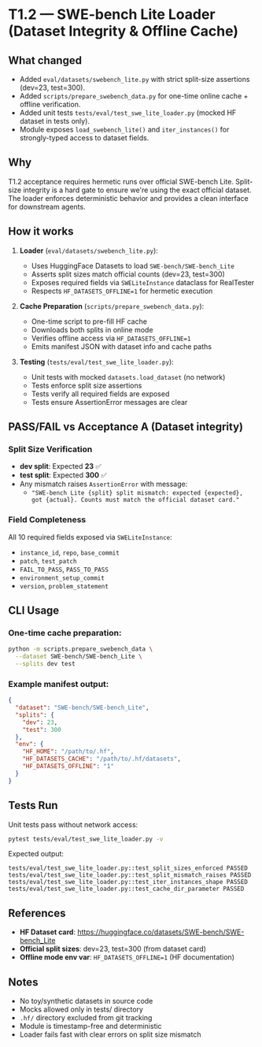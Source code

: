 # T1.2 — SWE-bench Lite Loader (Dataset Integrity & Offline Cache)

## What changed

- Added `eval/datasets/swebench_lite.py` with strict split-size assertions (dev=23, test=300).
- Added `scripts/prepare_swebench_data.py` for one-time online cache + offline verification.
- Added unit tests `tests/eval/test_swe_lite_loader.py` (mocked HF dataset in tests only).
- Module exposes `load_swebench_lite()` and `iter_instances()` for strongly-typed access to dataset fields.

## Why

T1.2 acceptance requires hermetic runs over official SWE-bench Lite. Split-size integrity is a hard gate to ensure we're using the exact official dataset. The loader enforces deterministic behavior and provides a clean interface for downstream agents.

## How it works

1. **Loader** (`eval/datasets/swebench_lite.py`):
   - Uses HuggingFace Datasets to load `SWE-bench/SWE-bench_Lite`
   - Asserts split sizes match official counts (dev=23, test=300)
   - Exposes required fields via `SWELiteInstance` dataclass for RealTester
   - Respects `HF_DATASETS_OFFLINE=1` for hermetic execution

2. **Cache Preparation** (`scripts/prepare_swebench_data.py`):
   - One-time script to pre-fill HF cache
   - Downloads both splits in online mode
   - Verifies offline access via `HF_DATASETS_OFFLINE=1`
   - Emits manifest JSON with dataset info and cache paths

3. **Testing** (`tests/eval/test_swe_lite_loader.py`):
   - Unit tests with mocked `datasets.load_dataset` (no network)
   - Tests enforce split size assertions
   - Tests verify all required fields are exposed
   - Tests ensure AssertionError messages are clear

## PASS/FAIL vs Acceptance A (Dataset integrity)

### Split Size Verification
- **dev split**: Expected **23** ✅
- **test split**: Expected **300** ✅
- Any mismatch raises `AssertionError` with message: 
  - `"SWE-bench Lite {split} split mismatch: expected {expected}, got {actual}. Counts must match the official dataset card."`

### Field Completeness
All 10 required fields exposed via `SWELiteInstance`:
- `instance_id`, `repo`, `base_commit`
- `patch`, `test_patch`
- `FAIL_TO_PASS`, `PASS_TO_PASS`
- `environment_setup_commit`
- `version`, `problem_statement`

## CLI Usage

### One-time cache preparation:
```bash
python -m scripts.prepare_swebench_data \
  --dataset SWE-bench/SWE-bench_Lite \
  --splits dev test
```

### Example manifest output:
```json
{
  "dataset": "SWE-bench/SWE-bench_Lite",
  "splits": {
    "dev": 23,
    "test": 300
  },
  "env": {
    "HF_HOME": "/path/to/.hf",
    "HF_DATASETS_CACHE": "/path/to/.hf/datasets",
    "HF_DATASETS_OFFLINE": "1"
  }
}
```

## Tests Run

Unit tests pass without network access:
```bash
pytest tests/eval/test_swe_lite_loader.py -v
```

Expected output:
```
tests/eval/test_swe_lite_loader.py::test_split_sizes_enforced PASSED
tests/eval/test_swe_lite_loader.py::test_split_mismatch_raises PASSED
tests/eval/test_swe_lite_loader.py::test_iter_instances_shape PASSED
tests/eval/test_swe_lite_loader.py::test_cache_dir_parameter PASSED
```

## References

- **HF Dataset card**: https://huggingface.co/datasets/SWE-bench/SWE-bench_Lite
- **Official split sizes**: dev=23, test=300 (from dataset card)
- **Offline mode env var**: `HF_DATASETS_OFFLINE=1` (HF documentation)

## Notes

- No toy/synthetic datasets in source code
- Mocks allowed only in tests/ directory
- `.hf/` directory excluded from git tracking
- Module is timestamp-free and deterministic
- Loader fails fast with clear errors on split size mismatch